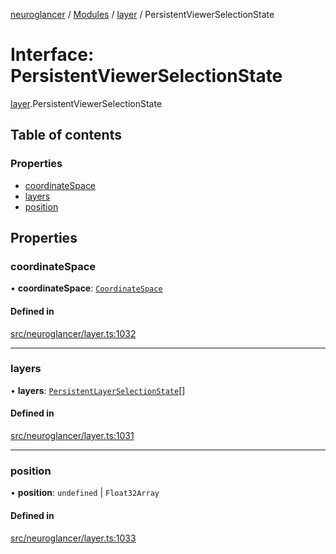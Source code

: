 [neuroglancer](../README.md) / [Modules](../modules.md) / [layer](../modules/layer.md) / PersistentViewerSelectionState

# Interface: PersistentViewerSelectionState

[layer](../modules/layer.md).PersistentViewerSelectionState

## Table of contents

### Properties

- [coordinateSpace](layer.PersistentViewerSelectionState.md#coordinatespace)
- [layers](layer.PersistentViewerSelectionState.md#layers)
- [position](layer.PersistentViewerSelectionState.md#position)

## Properties

### coordinateSpace

• **coordinateSpace**: [`CoordinateSpace`](coordinate_transform.CoordinateSpace.md)

#### Defined in

[src/neuroglancer/layer.ts:1032](https://github.com/ActiveBrainAtlas2/neuroglancer/blob/b9eb98e6/src/neuroglancer/layer.ts#L1032)

___

### layers

• **layers**: [`PersistentLayerSelectionState`](layer.PersistentLayerSelectionState.md)[]

#### Defined in

[src/neuroglancer/layer.ts:1031](https://github.com/ActiveBrainAtlas2/neuroglancer/blob/b9eb98e6/src/neuroglancer/layer.ts#L1031)

___

### position

• **position**: `undefined` \| `Float32Array`

#### Defined in

[src/neuroglancer/layer.ts:1033](https://github.com/ActiveBrainAtlas2/neuroglancer/blob/b9eb98e6/src/neuroglancer/layer.ts#L1033)
